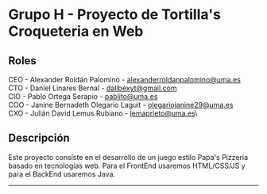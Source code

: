 # Grupo H - Proyecto de Tortilla's Croqueteria en Web
## Roles
CEO - Alexander Roldán Palomino - alexanderroldanpalomino@uma.es\
CTO - Daniel Linares Bernal - dalibexyt@gmail.com\
CIO - Pablo Ortega Serapio - pablito@uma.es\
COO - Janine Bernadeth Olegario Laguit - olegariojanine29@uma.es\
CXO - Julián David Lemus Rubiano - lemaprieto@uma.es\
## Descripción
Este proyecto consiste en el desarrollo de un juego estilo Papa's Pizzeria basado en tecnologías web. Para el FrontEnd usaremos HTML/CSS/JS y para el BackEnd usaremos Java.
***
